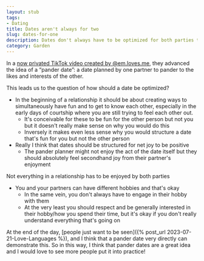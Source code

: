 ```yaml
---
layout: stub
tags:
- Dating
title: Dates aren't always for two
slug: dates-for-one
description: Dates don't always have to be optimized for both parties to enjoy it.
category: Garden
---
```


In a [now privated TikTok video created by @em.loves.me](https://www.tiktok.com/t/ZT8DHHcJ5/), they advanced the idea of a “pander date”: a date planned by one partner to pander to the likes and interests of the other.

This leads us to the question of how should a date be optimized?
* In the beginning of a relationship it should be about creating ways to simultaneously have fun and to get to know each other, especially in the early days of courtship where you are still trying to feel each other out.
    * It's conceivable for these to be fun for the other person but not you but it doesn't really make sense on why you would do this
    * Inversely it makes even less sense why you would structure a date that's fun for you but not the other person
* Really I think that dates should be structured for net joy to be positive
    * The pander planner might not enjoy the act of the date itself but they should absolutely feel secondhand joy from their partner's enjoyment

Not everything in a relationship has to be enjoyed by both parties
* You and your partners can have different hobbies and that's okay
    * In the same vein, you don't always have to engage in their hobby with them
    * At the very least you should respect and be generally interested in their hobby/how you spend their time, but it's okay if you don't really understand everything that's going on

At the end of the day, [people just want to be seen]({% post_url 2023-07-21-Love-Languages %}), and I think that a pander date very directly can demonstrate this. So in this way, I think that pander dates are a great idea and I would love to see more people put it into practice!